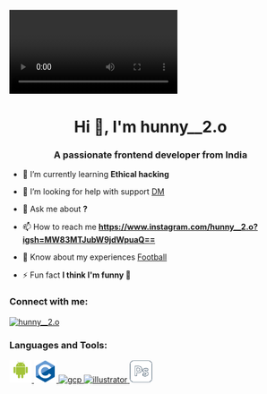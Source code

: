 ![logo](InShot_20250511_215015656.mp4)
<h1 align="center">Hi 👋, I'm hunny__2.o</h1>
<h3 align="center">A passionate frontend developer from India</h3>

- 🌱 I’m currently learning **Ethical hacking**

- 🤝 I’m looking for help with support [DM](https://www.instagram.com/hunny__2.o?igsh=MW83MTJubW9jdWpuaQ==)

- 💬 Ask me about **?**

- 📫 How to reach me **https://www.instagram.com/hunny__2.o?igsh=MW83MTJubW9jdWpuaQ==**

- 📄 Know about my experiences [Football](Football)

- ⚡ Fun fact **I think I'm funny 🤣**

<h3 align="left">Connect with me:</h3>
<p align="left">
<a href="https://instagram.com/hunny__2.o" target="blank"><img align="center" src="https://raw.githubusercontent.com/rahuldkjain/github-profile-readme-generator/master/src/images/icons/Social/instagram.svg" alt="hunny__2.o" height="30" width="40" /></a>
</p>

<h3 align="left">Languages and Tools:</h3>
<p align="left"> <a href="https://developer.android.com" target="_blank" rel="noreferrer"> <img src="https://raw.githubusercontent.com/devicons/devicon/master/icons/android/android-original-wordmark.svg" alt="android" width="40" height="40"/> </a> <a href="https://www.cprogramming.com/" target="_blank" rel="noreferrer"> <img src="https://raw.githubusercontent.com/devicons/devicon/master/icons/c/c-original.svg" alt="c" width="40" height="40"/> </a> <a href="https://cloud.google.com" target="_blank" rel="noreferrer"> <img src="https://www.vectorlogo.zone/logos/google_cloud/google_cloud-icon.svg" alt="gcp" width="40" height="40"/> </a> <a href="https://www.adobe.com/in/products/illustrator.html" target="_blank" rel="noreferrer"> <img src="https://www.vectorlogo.zone/logos/adobe_illustrator/adobe_illustrator-icon.svg" alt="illustrator" width="40" height="40"/> </a> <a href="https://www.photoshop.com/en" target="_blank" rel="noreferrer"> <img src="https://raw.githubusercontent.com/devicons/devicon/master/icons/photoshop/photoshop-line.svg" alt="photoshop" width="40" height="40"/> </a> </p>
